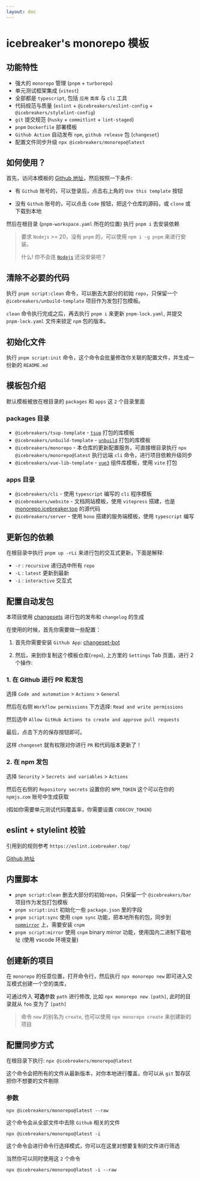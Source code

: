 ```yaml
---
layout: doc
---
```


# icebreaker's monorepo 模板

## 功能特性

- 强大的 `monorepo` 管理 (`pnpm` + `turborepo`)
- 单元测试框架集成 (`vitest`)
- 全部都是 `typescript`, 包括 `应用` `类库` 与 `cli` 工具
- 代码规范与质量 (`eslint` + `@icebreakers/eslint-config` + `@icebreakers/stylelint-config`)
- `git` 提交规范 (`husky` + `commitlint` + `lint-staged`)
- `pnpm` `Dockerfile` 部署模板
- `Github Action` 自动发布 `npm`, `github release` 包 (`changeset`)
- 配置文件同步升级 `npx @icebreakers/monorepo@latest`

## 如何使用？

首先，访问本模板的 [Github 地址](https://github.com/sonofmagic/monorepo-template)，然后按照一下条件:

- 有 `Github` 账号的，可以登录后，点击右上角的 `Use this template` 按钮

- 没有 `Github` 账号的，可以点击 `Code` 按钮，把这个仓库的源码，或 `clone` 或下载到本地

然后在根目录 (`pnpm-workspace.yaml` 所在的位置) 执行 `pnpm i` 去安装依赖

> 要求 `Nodejs` >= 20，没有 `pnpm` 的，可以使用 `npm i -g pnpm` 来进行安装。
>
> 什么! 你不会连 [`Nodejs`](https://nodejs.org/en) 还没安装吧？

## 清除不必要的代码

执行 `pnpm script:clean` 命令，可以删去大部分的初始 `repo`，只保留一个 `@icebreakers/unbuild-template` 项目作为发包打包模板。

`clean` 命令执行完成之后，再去执行 `pnpm i` 来更新 `pnpm-lock.yaml`, 并提交 `pnpm-lock.yaml` 文件来锁定 `npm` 包的版本。

## 初始化文件

执行 `pnpm script:init` 命令，这个命令会批量修改你关联的配置文件，并生成一份新的 `README.md`

## 模板包介绍

默认模板被放在根目录的 `packages` 和 `apps` 这 `2` 个目录里面

### packages 目录

- `@icebreakers/tsup-template` - [`tsup`](https://www.npmjs.com/package/tsup) 打包的库模板
- `@icebreakers/unbuild-template` - [`unbuild`](https://www.npmjs.com/package/unbuild) 打包的库模板
- `@icebreakers/monorepo` - 本仓库的更新配置服务，可直接根目录执行 `npx @icebreakers/monorepo@latest` 执行远端 `cli` 命令，进行项目依赖升级同步
- `@icebreakers/vue-lib-template` - [`vue3`](https://vuejs.org/) 组件库模板，使用 `vite` 打包

### apps 目录

- `@icebreakers/cli` - 使用 `typescript` 编写的 `cli` 程序模板
- `@icebreakers/website` - 文档网站模板，使用 `vitepress` 搭建，也是 [monorepo.icebreaker.top](https://monorepo.icebreaker.top/) 的源代码
- `@icebreakers/server` - 使用 `hono` 搭建的服务端模板，使用 `typescript` 编写

## 更新包的依赖

在根目录中执行 `pnpm up -rLi` 来进行包的交互式更新，下面是解释:

- `-r` : `recursive` 递归选中所有 `repo`
- `-L` : `latest` 更新到最新
- `-i` : `interactive` 交互式

## 配置自动发包

本项目使用 [changesets](https://github.com/changesets/changesets) 进行包的发布和 `changelog` 的生成

在使用的时候，首先你需要做一些配置：

1. 首先你需要安装 `Github App`: [changeset-bot](https://github.com/apps/changeset-bot)

2. 然后，来到你复制这个模板仓库(`repo`), 上方里的 `Settings` Tab 页面，进行 2 个操作:

### 1. 在 Github 进行 PR 和发包

选择 `Code and automation` > `Actions` > `General`

然后在右侧 `Workflow permissions` 下方选择: `Read and write permissions`

然后选中 `Allow GitHub Actions to create and approve pull requests`

最后，点击下方的保存按钮即可。

这样 `changeset` 就有权限对你进行 `PR` 和代码版本更新了！

### 2. 在 npm 发包

选择 `Security` > `Secrets and variables` > `Actions`

然后在右侧的 `Repository secrets` 设置你的 `NPM_TOKEN` 这个可以在你的 `npmjs.com` 账号中生成获取

(假如你需要单元测试代码覆盖率，你需要设置 `CODECOV_TOKEN`)

## eslint + stylelint 校验

引用到的规则参考 `https://eslint.icebreaker.top/`

[Github 地址](https://github.com/sonofmagic/eslint-config)

## 内置脚本

- `pnpm script:clean` 删去大部分的初始`repo`，只保留一个 `@icebreakers/bar` 项目作为发包打包模板
- `pnpm script:init` 初始化一些 `package.json` 里的字段
- `pnpm script:sync` 使用 `cnpm sync` 功能，把本地所有的包，同步到 [`npmmirror`](https://www.npmmirror.com/) 上，需要安装 `cnpm`
- `pnpm script:mirror` 使用 `cnpm` binary mirror 功能，使用国内二进制下载地址 (使用 vscode 环境变量)

## 创建新的项目

在 `monorepo` 的任意位置，打开命令行，然后执行 `npx monorepo new` 即可进入交互模式创建一个空的类库，

可通过传入 **可选**参数 `path` 进行修改, 比如 `npx monorepo new [path]`, 此时的目录就从 `foo` 变为了 `[path]`

> 命令 `new` 的别名为 `create`, 也可以使用 `npx monorepo create` 来创建新的项目

## 配置同步方式

在根目录下执行: `npx @icebreakers/monorepo@latest`

这个命令会把所有的文件从最新版本，对你本地进行覆盖，你可以从 `git` 暂存区把你不想要的文件剔除

### 参数

`npx @icebreakers/monorepo@latest --raw`

这个命令会从全部文件中去除 `Github` 相关的文件

`npx @icebreakers/monorepo@latest -i`

这个命令会进行命令行选择模式，你可以在这里对想要复制的文件进行筛选

当然你可以同时使用这 `2` 个命令

`npx @icebreakers/monorepo@latest -i --raw`
